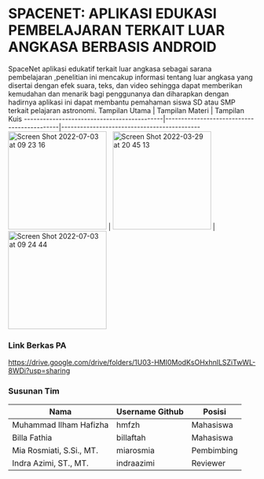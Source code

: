 # SPACENET: APLIKASI EDUKASI PEMBELAJARAN TERKAIT LUAR ANGKASA BERBASIS ANDROID
SpaceNet aplikasi edukatif terkait luar angkasa sebagai sarana pembelajaran ,penelitian ini mencakup informasi tentang luar angkasa yang disertai dengan efek suara, teks, dan video sehingga dapat memberikan kemudahan dan menarik bagi penggunanya dan diharapkan dengan hadirnya aplikasi ini dapat membantu pemahaman siswa SD atau SMP terkait pelajaran astronomi.
Tampilan Utama                              | Tampilan Materi                            | Tampilan Kuis
--------------------------------------------|--------------------------------------------|--------------------------------------------
<img width="200" alt="Screen Shot 2022-07-03 at 09 23 16" src="https://user-images.githubusercontent.com/55641174/177022024-c8c3fedc-289f-47c3-9422-b58b56be8873.png"> | <img width="200" alt="Screen Shot 2022-03-29 at 20 45 13" src="https://user-images.githubusercontent.com/55641174/160633877-33f1237a-344c-4e13-8fbe-fa3b1be48735.png">  | <img width="200" alt="Screen Shot 2022-07-03 at 09 24 44" src="https://user-images.githubusercontent.com/55641174/177022055-9117235f-7a10-4f24-8ac1-da7ed4c550ce.png">



### Link Berkas PA

https://drive.google.com/drive/folders/1U03-HMI0ModKsOHxhnlLSZiTwWL-8WDi?usp=sharing

### Susunan Tim

Nama            | Username Github | Posisi
----------------|-----------------|-----------
Muhammad Ilham Hafizha | hmfzh    | Mahasiswa
Billa Fathia| billaftah| Mahasiswa
Mia Rosmiati, S.Si., MT.  | miarosmia     | Pembimbing
Indra Azimi, ST., MT.   | indraazimi | Reviewer
